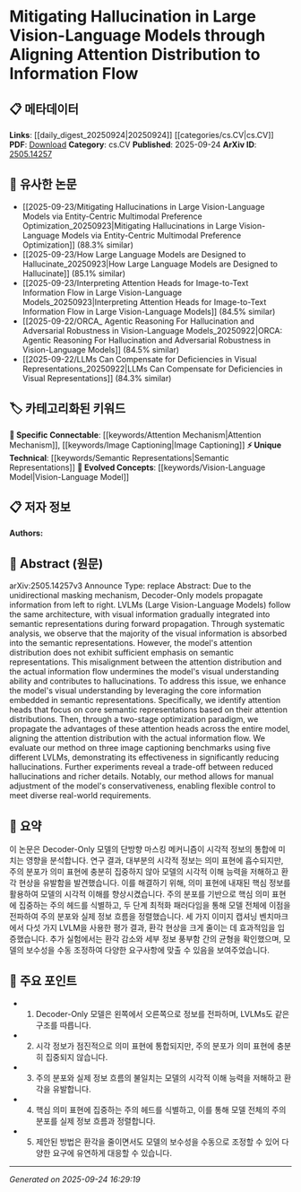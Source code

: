 <!-- KEYWORD_LINKING_METADATA:
{
  "processed_timestamp": "2025-09-24T16:29:19.621322",
  "vocabulary_version": "1.0",
  "selected_keywords": [
    "Vision-Language Model",
    "Attention Mechanism",
    "Semantic Representations",
    "Image Captioning"
  ],
  "rejected_keywords": [],
  "similarity_scores": {
    "Vision-Language Model": 0.9,
    "Attention Mechanism": 0.85,
    "Semantic Representations": 0.78,
    "Image Captioning": 0.8
  },
  "extraction_method": "AI_prompt_based",
  "budget_applied": true,
  "candidates_json": {
    "candidates": [
      {
        "surface": "Vision-Language Models",
        "canonical": "Vision-Language Model",
        "aliases": [
          "LVLMs"
        ],
        "category": "evolved_concepts",
        "rationale": "Vision-Language Models represent a significant evolution in multimodal learning, linking visual and textual data processing.",
        "novelty_score": 0.75,
        "connectivity_score": 0.85,
        "specificity_score": 0.8,
        "link_intent_score": 0.9
      },
      {
        "surface": "Attention Distribution",
        "canonical": "Attention Mechanism",
        "aliases": [
          "Attention Heads"
        ],
        "category": "specific_connectable",
        "rationale": "Attention distribution is crucial for understanding how models prioritize information, directly linking to the core concept of attention mechanisms.",
        "novelty_score": 0.55,
        "connectivity_score": 0.88,
        "specificity_score": 0.78,
        "link_intent_score": 0.85
      },
      {
        "surface": "Semantic Representations",
        "canonical": "Semantic Representations",
        "aliases": [
          "Semantic Embeddings"
        ],
        "category": "unique_technical",
        "rationale": "Semantic representations are key to understanding how models interpret and encode meaning, offering unique insights into model behavior.",
        "novelty_score": 0.65,
        "connectivity_score": 0.7,
        "specificity_score": 0.82,
        "link_intent_score": 0.78
      },
      {
        "surface": "Image Captioning",
        "canonical": "Image Captioning",
        "aliases": [
          "Visual Description"
        ],
        "category": "specific_connectable",
        "rationale": "Image captioning is a practical application of vision-language models, linking visual data to linguistic output.",
        "novelty_score": 0.6,
        "connectivity_score": 0.82,
        "specificity_score": 0.75,
        "link_intent_score": 0.8
      }
    ],
    "ban_list_suggestions": [
      "unidirectional masking mechanism",
      "forward propagation"
    ]
  },
  "decisions": [
    {
      "candidate_surface": "Vision-Language Models",
      "resolved_canonical": "Vision-Language Model",
      "decision": "linked",
      "scores": {
        "novelty": 0.75,
        "connectivity": 0.85,
        "specificity": 0.8,
        "link_intent": 0.9
      }
    },
    {
      "candidate_surface": "Attention Distribution",
      "resolved_canonical": "Attention Mechanism",
      "decision": "linked",
      "scores": {
        "novelty": 0.55,
        "connectivity": 0.88,
        "specificity": 0.78,
        "link_intent": 0.85
      }
    },
    {
      "candidate_surface": "Semantic Representations",
      "resolved_canonical": "Semantic Representations",
      "decision": "linked",
      "scores": {
        "novelty": 0.65,
        "connectivity": 0.7,
        "specificity": 0.82,
        "link_intent": 0.78
      }
    },
    {
      "candidate_surface": "Image Captioning",
      "resolved_canonical": "Image Captioning",
      "decision": "linked",
      "scores": {
        "novelty": 0.6,
        "connectivity": 0.82,
        "specificity": 0.75,
        "link_intent": 0.8
      }
    }
  ]
}
-->

# Mitigating Hallucination in Large Vision-Language Models through Aligning Attention Distribution to Information Flow

## 📋 메타데이터

**Links**: [[daily_digest_20250924|20250924]] [[categories/cs.CV|cs.CV]]
**PDF**: [Download](https://arxiv.org/pdf/2505.14257.pdf)
**Category**: cs.CV
**Published**: 2025-09-24
**ArXiv ID**: [2505.14257](https://arxiv.org/abs/2505.14257)

## 🔗 유사한 논문
- [[2025-09-23/Mitigating Hallucinations in Large Vision-Language Models via Entity-Centric Multimodal Preference Optimization_20250923|Mitigating Hallucinations in Large Vision-Language Models via Entity-Centric Multimodal Preference Optimization]] (88.3% similar)
- [[2025-09-23/How Large Language Models are Designed to Hallucinate_20250923|How Large Language Models are Designed to Hallucinate]] (85.1% similar)
- [[2025-09-23/Interpreting Attention Heads for Image-to-Text Information Flow in Large Vision-Language Models_20250923|Interpreting Attention Heads for Image-to-Text Information Flow in Large Vision-Language Models]] (84.5% similar)
- [[2025-09-22/ORCA_ Agentic Reasoning For Hallucination and Adversarial Robustness in Vision-Language Models_20250922|ORCA: Agentic Reasoning For Hallucination and Adversarial Robustness in Vision-Language Models]] (84.5% similar)
- [[2025-09-22/LLMs Can Compensate for Deficiencies in Visual Representations_20250922|LLMs Can Compensate for Deficiencies in Visual Representations]] (84.3% similar)

## 🏷️ 카테고리화된 키워드
**🔗 Specific Connectable**: [[keywords/Attention Mechanism|Attention Mechanism]], [[keywords/Image Captioning|Image Captioning]]
**⚡ Unique Technical**: [[keywords/Semantic Representations|Semantic Representations]]
**🚀 Evolved Concepts**: [[keywords/Vision-Language Model|Vision-Language Model]]

## 📋 저자 정보

**Authors:** 

## 📄 Abstract (원문)

arXiv:2505.14257v3 Announce Type: replace 
Abstract: Due to the unidirectional masking mechanism, Decoder-Only models propagate information from left to right. LVLMs (Large Vision-Language Models) follow the same architecture, with visual information gradually integrated into semantic representations during forward propagation. Through systematic analysis, we observe that the majority of the visual information is absorbed into the semantic representations. However, the model's attention distribution does not exhibit sufficient emphasis on semantic representations. This misalignment between the attention distribution and the actual information flow undermines the model's visual understanding ability and contributes to hallucinations. To address this issue, we enhance the model's visual understanding by leveraging the core information embedded in semantic representations. Specifically, we identify attention heads that focus on core semantic representations based on their attention distributions. Then, through a two-stage optimization paradigm, we propagate the advantages of these attention heads across the entire model, aligning the attention distribution with the actual information flow. We evaluate our method on three image captioning benchmarks using five different LVLMs, demonstrating its effectiveness in significantly reducing hallucinations. Further experiments reveal a trade-off between reduced hallucinations and richer details. Notably, our method allows for manual adjustment of the model's conservativeness, enabling flexible control to meet diverse real-world requirements.

## 📝 요약

이 논문은 Decoder-Only 모델의 단방향 마스킹 메커니즘이 시각적 정보의 통합에 미치는 영향을 분석합니다. 연구 결과, 대부분의 시각적 정보는 의미 표현에 흡수되지만, 주의 분포가 의미 표현에 충분히 집중하지 않아 모델의 시각적 이해 능력을 저해하고 환각 현상을 유발함을 발견했습니다. 이를 해결하기 위해, 의미 표현에 내재된 핵심 정보를 활용하여 모델의 시각적 이해를 향상시켰습니다. 주의 분포를 기반으로 핵심 의미 표현에 집중하는 주의 헤드를 식별하고, 두 단계 최적화 패러다임을 통해 모델 전체에 이점을 전파하여 주의 분포와 실제 정보 흐름을 정렬했습니다. 세 가지 이미지 캡셔닝 벤치마크에서 다섯 가지 LVLM을 사용한 평가 결과, 환각 현상을 크게 줄이는 데 효과적임을 입증했습니다. 추가 실험에서는 환각 감소와 세부 정보 풍부함 간의 균형을 확인했으며, 모델의 보수성을 수동 조정하여 다양한 요구사항에 맞출 수 있음을 보여주었습니다.

## 🎯 주요 포인트

- 1. Decoder-Only 모델은 왼쪽에서 오른쪽으로 정보를 전파하며, LVLMs도 같은 구조를 따릅니다.
- 2. 시각 정보가 점진적으로 의미 표현에 통합되지만, 주의 분포가 의미 표현에 충분히 집중되지 않습니다.
- 3. 주의 분포와 실제 정보 흐름의 불일치는 모델의 시각적 이해 능력을 저해하고 환각을 유발합니다.
- 4. 핵심 의미 표현에 집중하는 주의 헤드를 식별하고, 이를 통해 모델 전체의 주의 분포를 실제 정보 흐름과 정렬합니다.
- 5. 제안된 방법은 환각을 줄이면서도 모델의 보수성을 수동으로 조정할 수 있어 다양한 요구에 유연하게 대응할 수 있습니다.


---

*Generated on 2025-09-24 16:29:19*